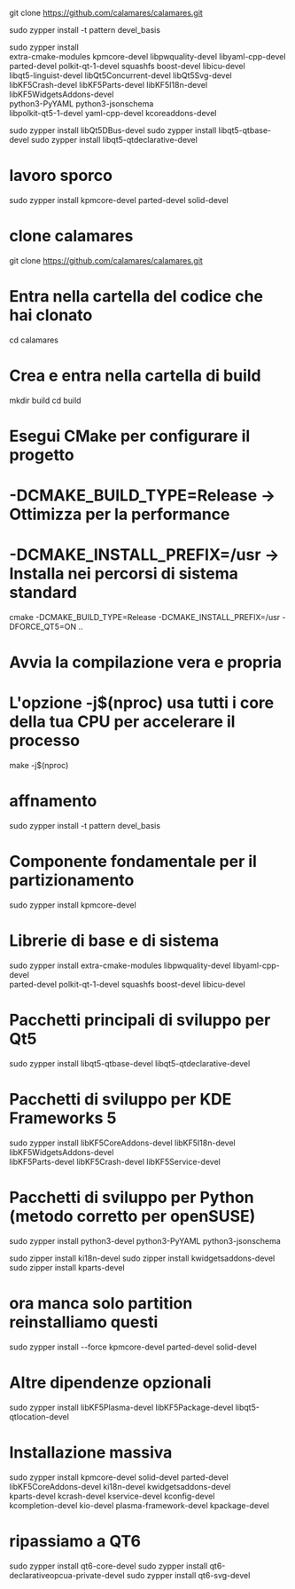 git clone https://github.com/calamares/calamares.git

sudo zypper install -t pattern devel_basis

sudo zypper install \
    extra-cmake-modules kpmcore-devel libpwquality-devel libyaml-cpp-devel \
    parted-devel polkit-qt-1-devel squashfs boost-devel libicu-devel \
    libqt5-linguist-devel libQt5Concurrent-devel libQt5Svg-devel \
    libKF5Crash-devel libKF5Parts-devel libKF5I18n-devel libKF5WidgetsAddons-devel \
    python3-PyYAML python3-jsonschema \
    libpolkit-qt5-1-devel yaml-cpp-devel kcoreaddons-devel

sudo zypper install libQt5DBus-devel
sudo zypper install libqt5-qtbase-devel
sudo zypper install libqt5-qtdeclarative-devel


# lavoro sporco
sudo zypper install kpmcore-devel parted-devel solid-devel

# clone calamares
git clone https://github.com/calamares/calamares.git

# Entra nella cartella del codice che hai clonato
cd calamares

# Crea e entra nella cartella di build
mkdir build
cd build

# Esegui CMake per configurare il progetto
# -DCMAKE_BUILD_TYPE=Release -> Ottimizza per la performance
# -DCMAKE_INSTALL_PREFIX=/usr -> Installa nei percorsi di sistema standard
cmake -DCMAKE_BUILD_TYPE=Release -DCMAKE_INSTALL_PREFIX=/usr -DFORCE_QT5=ON ..

# Avvia la compilazione vera e propria
# L'opzione -j$(nproc) usa tutti i core della tua CPU per accelerare il processo
make -j$(nproc)

# affnamento

sudo zypper install -t pattern devel_basis


# Componente fondamentale per il partizionamento
sudo zypper install kpmcore-devel 

# Librerie di base e di sistema
sudo zypper install extra-cmake-modules libpwquality-devel libyaml-cpp-devel \
    parted-devel polkit-qt-1-devel squashfs boost-devel libicu-devel 

# Pacchetti principali di sviluppo per Qt5
sudo zypper install libqt5-qtbase-devel libqt5-qtdeclarative-devel 

# Pacchetti di sviluppo per KDE Frameworks 5
sudo zypper install libKF5CoreAddons-devel libKF5I18n-devel libKF5WidgetsAddons-devel \
libKF5Parts-devel libKF5Crash-devel libKF5Service-devel

# Pacchetti di sviluppo per Python (metodo corretto per openSUSE)
sudo zypper install python3-devel python3-PyYAML python3-jsonschema

sudo zipper install ki18n-devel
sudo zipper install kwidgetsaddons-devel
sudo zipper install kparts-devel

# ora manca solo partition reinstalliamo questi
sudo zypper install --force kpmcore-devel parted-devel solid-devel

# Altre dipendenze opzionali
sudo zypper install libKF5Plasma-devel libKF5Package-devel libqt5-qtlocation-devel

# Installazione massiva
sudo zypper install kpmcore-devel solid-devel parted-devel \
    libKF5CoreAddons-devel ki18n-devel kwidgetsaddons-devel \
    kparts-devel kcrash-devel kservice-devel kconfig-devel \
    kcompletion-devel kio-devel plasma-framework-devel kpackage-devel

# ripassiamo a QT6
sudo zypper install qt6-core-devel
sudo zypper install qt6-declarativeopcua-private-devel
sudo zypper install qt6-svg-devel